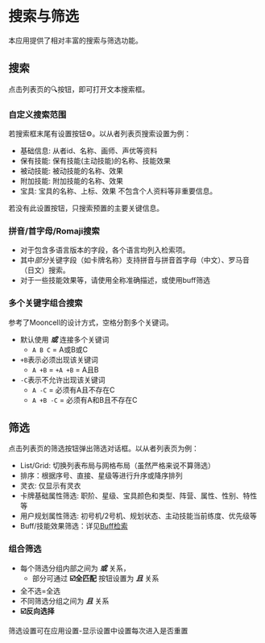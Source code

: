 # 搜索与筛选
本应用提供了相对丰富的搜索与筛选功能。

## 搜索
点击列表页的:mag:按钮，即可打开文本搜索框。

### 自定义搜索范围
若搜索框末尾有设置按钮:gear:。以从者列表页搜索设置为例：
- 基础信息: 从者id、名称、画师、声优等资料
- 保有技能: 保有技能(主动技能)的名称、技能效果
- 被动技能: 被动技能的名称、效果
- 附加技能: 附加技能的名称、效果
- 宝具: 宝具的名称、上标、效果
不包含个人资料等非重要信息。

若没有此设置按钮，只搜索预置的主要关键信息。

### 拼音/首字母/Romaji搜索
- 对于包含多语言版本的字段，各个语言均列入检索项。
- 其中*部分*关键字段（如卡牌名称）支持拼音与拼音首字母（中文）、罗马音（日文）搜索。
- 对于一些技能效果等，请使用全称准确描述，或使用buff筛选

### 多个关键字组合搜索
参考了Mooncell的设计方式，空格分割多个关键词。

- 默认使用 ***或*** 连接多个关键词
  - `A B C` = A或B或C
- `+B`表示必须出现该关键词
  - `A +B` = `+A +B` = A且B
- `-C`表示不允许出现该关键词
  - `A -C` = 必须有A且不存在C
  - `A +B -C` = 必须有A和B且不存在C

## 筛选
点击列表页的筛选按钮弹出筛选对话框。以从者列表页为例：
- List/Grid: 切换列表布局与网格布局（虽然严格来说不算筛选）
- 排序：根据序号、直接、星级等进行升序或降序排列
- 灵衣: 仅显示有灵衣
- 卡牌基础属性筛选: 职阶、星级、宝具颜色和类型、阵营、属性、性别、特性等
- 用户规划属性筛选: 初号机/2号机、规划状态、主动技能当前练度、优先级等
- Buff/技能效果筛选：详见[Buff检索](./buff_filter.md)


### 组合筛选
- 每个筛选分组内部之间为 ***或*** 关系，
  - 部分可通过 **:ballot_box_with_check:全匹配** 按钮设置为 ***且*** 关系
- 全不选=全选
- 不同筛选分组之间为 ***且*** 关系
- **:ballot_box_with_check:反向选择**

筛选设置可在应用设置-显示设置中设置每次进入是否重置
